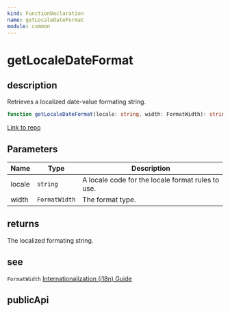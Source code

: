 ```yaml
---
kind: FunctionDeclaration
name: getLocaleDateFormat
module: common
---
```


# getLocaleDateFormat

## description

Retrieves a localized date-value formating string.

```ts
function getLocaleDateFormat(locale: string, width: FormatWidth): string;
```

[Link to repo](https://github.com/timdeschryver/angular/blob/master/packages/common/src/i18n/locale_data_api.ts#L346-L349)

## Parameters

| Name   | Type          | Description                                       |
| ------ | ------------- | ------------------------------------------------- |
| locale | `string`      | A locale code for the locale format rules to use. |
| width  | `FormatWidth` | The format type.                                  |

## returns

The localized formating string.

## see

`FormatWidth`
[Internationalization (i18n) Guide](https://angular.io/guide/i18n)

## publicApi
